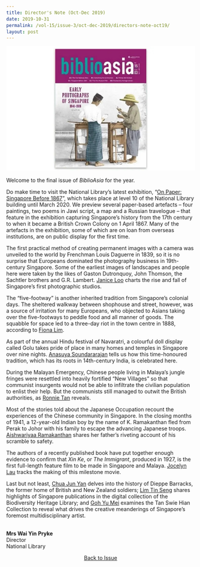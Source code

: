 ```yaml
---
title: Director's Note (Oct-Dec 2019)
date: 2019-10-31
permalink: /vol-15/issue-3/oct-dec-2019/directors-note-oct19/
layout: post
---
```

<img src="/images/Vol-15-issue-3/vol15_iss3.jpg">

Welcome to the final issue of *BiblioAsia* for the year.

Do make time to visit the National Library’s latest exhibition, “[On Paper: Singapore Before 1867](/vol-15/issue-3/oct-dec-2019/singapore-before1867/)”, which takes place at level 10 of the National Library building until March 2020. We preview several paper-based artefacts – four paintings, two poems in Jawi script, a map and a Russian travelogue – that feature in the exhibition capturing Singapore’s history from the 17th century to when it became a British Crown Colony on 1 April 1867. Many of the artefacts in the exhibition, some of which are on loan from overseas institutions, are on public display for the first time.

The first practical method of creating permanent images with a camera was unveiled to the world by Frenchman Louis Daguerre in 1839, so it is no surprise that Europeans dominated the photography business in 19th-century Singapore. Some of the earliest images of landscapes and people here were taken by the likes of Gaston Dutronquoy, John Thomson, the Sachtler brothers and G.R. Lambert. [Janice Loo](/vol-15/issue-3/oct-dec-2019/photography-in-sg/) charts the rise and fall of Singapore’s first photographic studios.

The “five-footway” is another inherited tradition from Singapore’s colonial days. The sheltered walkway between shophouse and street, however, was a source of irritation for many Europeans, who objected to Asians taking over the five-footways to peddle food and all manner of goods. The squabble for space led to a three-day riot in the town centre in 1888, according to [Fiona Lim](/vol-15/issue-3/oct-dec-2019/give-me-shelter-stry/).

As part of the annual Hindu festival of Navaratri, a colourful doll display called Golu takes pride of place in many homes and temples in Singapore over nine nights. [Anasuya Soundararajan](/vol-15/issue-3/oct-dec-2019/hindu-festival-dolls/) tells us how this time-honoured tradition, which has its roots in 14th-century India, is celebrated here.

During the Malayan Emergency, Chinese people living in Malaya’s jungle fringes were resettled into heavily fortified “New Villages” so that communist insurgents would not be able to infiltrate the civilian population to enlist their help. But the communists still managed to outwit the British authorities, as [Ronnie Tan](/vol-15/issue-3/oct-dec-2019/civilians-in-crsfire/) reveals.

Most of the stories told about the Japanese Occupation recount the experiences of the Chinese community in Singapore. In the closing months of 1941, a 12-year-old Indian boy by the name of K. Ramakanthan fled from Perak to Johor with his family to escape the advancing Japanese troops. [Aishwariyaa Ramakanthan](/vol-15/issue-3/oct-dec-2019/flee-to-uncertainty/) shares her father’s riveting account of his scramble to safety.

The authors of a recently published book have put together enough evidence to confirm that *Xin Ke*, or *The Immigrant*, produced in 1927, is the first full-length feature film to be made in Singapore and Malaya. [Jocelyn Lau](/vol-15/issue-3/oct-dec-2019/the-making-of-xin-ke/) tracks the making of this milestone movie.

Last but not least, [Chua Jun Yan](/vol-15/issue-3/oct-dec-2019/dieppe-barracks/) delves into the history of Dieppe Barracks, the former home of British and New Zealand soldiers; [Lim Tin Seng](/vol-15/issue-3/oct-dec-2019/sg-biodvsty-heritage/) shares highlights of Singapore publications in the digital collection of the Biodiversity Heritage Library; and [Goh Yu Mei](/vol-15/issue-3/oct-dec-2019/tan-swie-hian-collct/) examines the Tan Swie Hian Collection to reveal what drives the creative meanderings of Singapore’s foremost multidisciplinary artist.

<br>
<b>Mrs Wai Yin Pryke </b><br>Director<br>National Library


<a href="https://biblioasia.nlb.gov.sg/vol-15/issue-3/oct-dec-2019/"><center>Back to Issue</center></a>